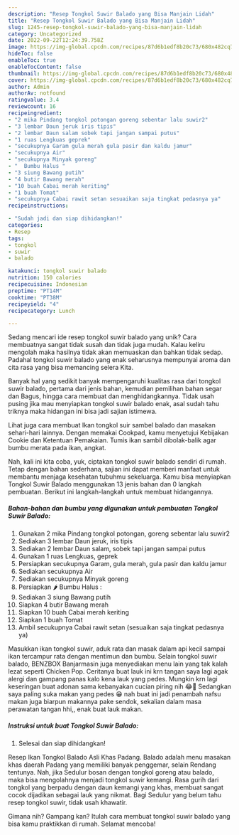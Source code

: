 ```yaml
---
description: "Resep Tongkol Suwir Balado yang Bisa Manjain Lidah"
title: "Resep Tongkol Suwir Balado yang Bisa Manjain Lidah"
slug: 1245-resep-tongkol-suwir-balado-yang-bisa-manjain-lidah
category: Uncategorized
date: 2022-09-22T12:24:39.758Z
image: https://img-global.cpcdn.com/recipes/87d6b1edf8b20c73/680x482cq70/tongkol-suwir-balado-foto-resep-utama.jpg
hideToc: false
enableToc: true
enableTocContent: false
thumbnail: https://img-global.cpcdn.com/recipes/87d6b1edf8b20c73/680x482cq70/tongkol-suwir-balado-foto-resep-utama.jpg
cover: https://img-global.cpcdn.com/recipes/87d6b1edf8b20c73/680x482cq70/tongkol-suwir-balado-foto-resep-utama.jpg
author: Admin
authorAv: notfound
ratingvalue: 3.4
reviewcount: 16
recipeingredient:
- "2 mika Pindang tongkol potongan goreng sebentar lalu suwir2"
- "3 lembar Daun jeruk iris tipis"
- "2 lembar Daun salam sobek tapi jangan sampai putus"
- "1 ruas Lengkuas geprek"
- "secukupnya Garam gula merah gula pasir dan kaldu jamur"
- "secukupnya Air"
- "secukupnya Minyak goreng"
- "  Bumbu Halus "
- "3 siung Bawang putih"
- "4 butir Bawang merah"
- "10 buah Cabai merah keriting"
- "1 buah Tomat"
- "secukupnya Cabai rawit setan sesuaikan saja tingkat pedasnya ya"
recipeinstructions:

- "Sudah jadi dan siap dihidangkan!"
categories:
- Resep
tags:
- tongkol
- suwir
- balado

katakunci: tongkol suwir balado 
nutrition: 150 calories
recipecuisine: Indonesian
preptime: "PT14M"
cooktime: "PT38M"
recipeyield: "4"
recipecategory: Lunch

---
```





Sedang mencari ide resep tongkol suwir balado yang unik? Cara membuatnya sangat tidak susah dan tidak juga mudah. Kalau keliru mengolah maka hasilnya tidak akan memuaskan dan bahkan tidak sedap. Padahal tongkol suwir balado yang enak seharusnya mempunyai aroma dan cita rasa yang bisa memancing selera Kita.





Banyak hal yang sedikit banyak mempengaruhi kualitas rasa dari tongkol suwir balado, pertama dari jenis bahan, kemudian pemilihan bahan segar dan Bagus, hingga cara membuat dan menghidangkannya. Tidak usah pusing jika mau menyiapkan tongkol suwir balado enak,      asal sudah tahu triknya maka hidangan ini bisa jadi sajian istimewa.














Lihat juga cara membuat Ikan tongkol suir sambel balado dan masakan sehari-hari lainnya. Dengan memakai Cookpad, kamu menyetujui Kebijakan Cookie dan Ketentuan Pemakaian. Tumis ikan sambil dibolak-balik agar bumbu merata pada ikan, angkat.






Nah, kali ini kita coba, yuk, ciptakan tongkol suwir balado sendiri di rumah. Tetap dengan bahan sederhana, sajian ini dapat memberi manfaat untuk membantu menjaga kesehatan tubuhmu sekeluarga. Kamu bisa menyiapkan Tongkol Suwir Balado menggunakan 13 jenis bahan dan 0 langkah pembuatan. Berikut ini langkah-langkah untuk membuat hidangannya.

<!--inarticleads1-->

##### Bahan-bahan dan bumbu yang digunakan untuk pembuatan Tongkol Suwir Balado:

1. Gunakan 2 mika Pindang tongkol potongan, goreng sebentar lalu suwir2
1. Sediakan 3 lembar Daun jeruk, iris tipis
1. Sediakan 2 lembar Daun salam, sobek tapi jangan sampai putus
1. Gunakan 1 ruas Lengkuas, geprek
1. Persiapkan secukupnya Garam, gula merah, gula pasir dan kaldu jamur
1. Sediakan secukupnya Air
1. Sediakan secukupnya Minyak goreng
1. Persiapkan  🌶 Bumbu Halus :
1. Sediakan 3 siung Bawang putih
1. Siapkan 4 butir Bawang merah
1. Siapkan 10 buah Cabai merah keriting
1. Siapkan 1 buah Tomat
1. Ambil secukupnya Cabai rawit setan (sesuaikan saja tingkat pedasnya ya)


Masukkan ikan tongkol suwir, aduk rata dan masak dalam api kecil sampai ikan tercampur rata dengan mentimun dan bumbu. Selain tongkol suwir balado, BENZBOX Banjarmasin juga menyediakan menu lain yang tak kalah lezat seperti Chicken Pop. Ceritanya buat lauk ini krn tangan saya lagi agak alergi dan gampang panas kalo kena lauk yang pedes. Mungkin krn lagi keseringan buat adonan sama kebanyakan cucian piring nih 😂🤭 Sedangkan saya paling suka makan yang pedes 😁 nah buat ini jadi penambah nafsu makan juga biarpun makannya pake sendok, sekalian dalam masa perawatan tangan hhi,, enak buat lauk makan. 

<!--inarticleads2-->

##### Instruksi untuk buat Tongkol Suwir Balado:


1. Selesai dan siap dihidangkan!

Resep Ikan Tongkol Balado Asli Khas Padang. Balado adalah menu masakan khas daerah Padang yang memiliki banyak penggemar, selain Rendang tentunya. Nah, jika Sedulur bosan dengan tongkol goreng atau balado, maka bisa mengolahnya menjadi tongkol suwir kemangi. Rasa gurih dari tongkol yang berpadu dengan daun kemangi yang khas, membuat sangat cocok dijadikan sebagai lauk yang nikmat. Bagi Sedulur yang belum tahu resep tongkol suwir, tidak usah khawatir. 

Gimana nih? Gampang kan? Itulah cara membuat tongkol suwir balado yang bisa kamu praktikkan di rumah. Selamat mencoba!
